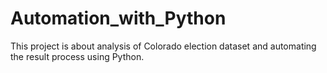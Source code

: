 # Automation_with_Python
This project is about analysis of Colorado election dataset and automating the result process using Python.
